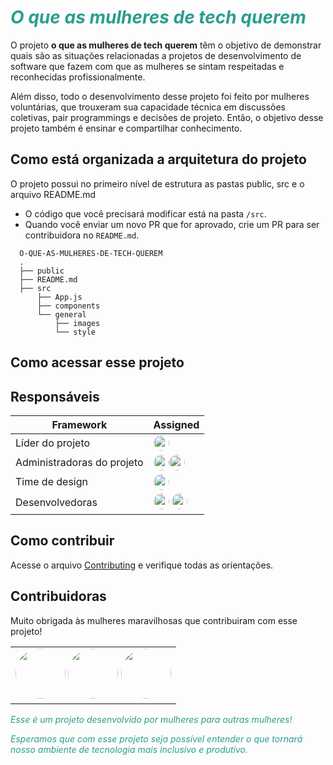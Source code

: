 <h1><span style="color:#2A9D8F"><em>O que as mulheres de tech querem</em></span></h1>

O projeto **o que as mulheres de tech querem** têm o objetivo de demonstrar quais são as situações relacionadas a projetos de desenvolvimento de software que fazem com que as mulheres se sintam respeitadas e reconhecidas profissionalmente. 

Além disso, todo o desenvolvimento desse projeto foi feito por mulheres voluntárias, que trouxeram sua capacidade técnica em discussões coletivas, pair programmings e decisões de projeto. Então, o objetivo desse projeto também é ensinar e compartilhar conhecimento.

## Como está organizada a arquitetura do projeto

O projeto possui no primeiro nível de estrutura as pastas public, src e o arquivo README.md

* O código que você precisará modificar está na pasta `/src`. 
* Quando você enviar um novo PR que for aprovado, crie um PR para ser contribuidora no `README.md`.

```shell
  O-QUE-AS-MULHERES-DE-TECH-QUEREM
  .
  ├── public
  ├── README.md
  ├── src
      ├── App.js
      ├── components
      └── general
          ├── images
          └── style
```


## Como acessar esse projeto


## Responsáveis


| Framework                                   | Assigned          |
| ------------------------------------------- | ----------------- |
| Líder do projeto                            | <a href="https://linktr.ee/engenheira.coelho"><img src="https://avatars.githubusercontent.com/u/82114897?s=400&u=d6c8879b59c0d69fafe4206620f8b4cbd4f4ab81&v=4" width="25px;" style="border-radius:50%" alt=""/></a>|
| Administradoras do projeto                  | <a href="https://linktr.ee/engenheira.coelho"><img src="https://avatars.githubusercontent.com/u/82114897?s=400&u=d6c8879b59c0d69fafe4206620f8b4cbd4f4ab81&v=4" width="25px;" style="border-radius:50%" alt=""/></a><a href="https://linktr.ee/marcellecode"><img src="https://avatars.githubusercontent.com/u/37669732?v=4" width="25px;" style="border-radius:50%" alt=""/></a>|
| Time de design                              | <a href="https://github.com/nailabb"><img src="https://avatars.githubusercontent.com/u/106632518?v=4" width="25px;" style="border-radius:50%" alt=""/></a>  |
| Desenvolvedoras                              |<a href="https://linktr.ee/engenheira.coelho"><img src="https://avatars.githubusercontent.com/u/82114897?s=400&u=d6c8879b59c0d69fafe4206620f8b4cbd4f4ab81&v=4" width="25px;" style="border-radius:50%" alt=""/></a>  <a href="https://github.com/nailabb"><img src="https://avatars.githubusercontent.com/u/106632518?v=4" width="25px;" style="border-radius:50%" alt=""/></a> |


## Como contribuir

Acesse o arquivo [Contributing](contribute.md) e verifique todas as orientações.

## Contribuidoras

Muito obrigada às mulheres maravilhosas que contribuiram com esse projeto!

<!-- ALL-CONTRIBUTORS-LIST:START - Do not remove or modify this section -->
<!-- prettier-ignore-start -->
<!-- markdownlint-disable -->
<table>
  <tr>
    <td align="center">
       <a href="https://linktr.ee/engenheira.coelho"><img src="https://avatars.githubusercontent.com/u/82114897?s=400&u=d6c8879b59c0d69fafe4206620f8b4cbd4f4ab81&v=4" width="80px;" style="border-radius:50%" alt=""/></a>
       <a href="https://linktr.ee/marcellecode"><img src="https://avatars.githubusercontent.com/u/37669732?v=4" width="80px;" style="border-radius:50%" alt=""/></a>
       <a href="https://github.com/nailabb"><img src="https://avatars.githubusercontent.com/u/106632518?v=4" width="80px;" style="border-radius:50%" alt=""/></a>
           </td>
  </tr>
</table>

<!-- markdownlint-restore -->
<!-- prettier-ignore-end -->

<!-- ALL-CONTRIBUTORS-LIST:END -->


<span style="color:#2A9D8F"><em>Esse é um projeto desenvolvido por mulheres para outras mulheres!</em></span>

<span style="color:#2A9D8F"><em>Esperamos que com esse projeto seja possível entender o que tornará nosso ambiente de tecnologia mais inclusivo e produtivo.</em></span>
 
